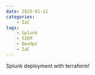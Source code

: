 ```yaml
---
date: 2025-01-12
categories:
    - IaC
tags:
    - Splunk
    - SIEM
    - DevOps
    - IaC
---
```


Splunk deployment with terraform!